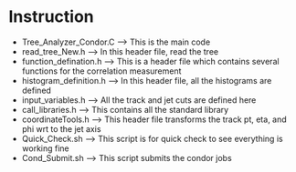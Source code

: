 # Instruction
- Tree_Analyzer_Condor.C --> This is the main code
- read_tree_New.h --> In this header file, read the tree
- function_defination.h --> This is a header file which contains several functions for the correlation measurement
- histogram_definition.h --> In this header file, all the histograms are defined
- input_variables.h --> All the track and jet cuts are defined here
- call_libraries.h --> This contains all the standard library
- coordinateTools.h --> This header file transforms the track pt, eta, and phi wrt to the jet axis
- Quick_Check.sh --> This script is for quick check to see everything is working fine
- Cond_Submit.sh --> This script submits the condor jobs
